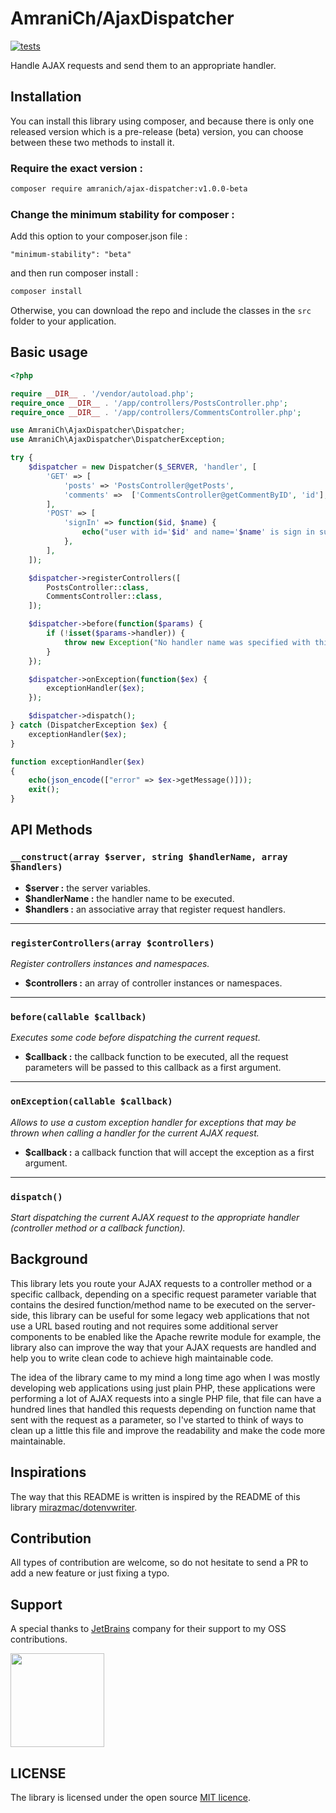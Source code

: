 # AmraniCh/AjaxDispatcher

[![tests](https://github.com/AmraniCh/ajax-dispatcher/actions/workflows/tests.yml/badge.svg)](https://github.com/AmraniCh/ajax-dispatcher/actions/workflows/tests.yml)

Handle AJAX requests and send them to an appropriate handler.

## Installation

You can install this library using composer, and because there is only one released version which is a pre-release (beta) 
version, you can choose between these two methods to install it.

### Require the exact version :

```bash
composer require amranich/ajax-dispatcher:v1.0.0-beta
```

### Change the minimum stability for composer  : 

Add this option to your composer.json file :

```
"minimum-stability": "beta"
```

and then run composer install :

```bash
composer install
```

Otherwise, you can download the repo and include the classes in the `src` folder to your application.

## Basic usage

```php
<?php

require __DIR__ . '/vendor/autoload.php';
require_once __DIR__ . '/app/controllers/PostsController.php';
require_once __DIR__ . '/app/controllers/CommentsController.php';

use AmraniCh\AjaxDispatcher\Dispatcher;
use AmraniCh\AjaxDispatcher\DispatcherException;

try {
    $dispatcher = new Dispatcher($_SERVER, 'handler', [
        'GET' => [
            'posts' => 'PostsController@getPosts',
            'comments' =>  ['CommentsController@getCommentByID', 'id'],
        ],
        'POST' => [
            'signIn' => function($id, $name) {
                echo("user with id='$id' and name='$name' is sign in successfully!");
            },
        ],
    ]);

    $dispatcher->registerControllers([
        PostsController::class,
        CommentsController::class,
    ]);

    $dispatcher->before(function($params) {
        if (!isset($params->handler)) {
            throw new Exception("No handler name was specified with this AJAX request!");
        }
    });

    $dispatcher->onException(function($ex) {
        exceptionHandler($ex);
    });

    $dispatcher->dispatch();
} catch (DispatcherException $ex) {
    exceptionHandler($ex);
}

function exceptionHandler($ex)
{
    echo(json_encode(["error" => $ex->getMessage()]));
    exit();
}

```

## API Methods

### `__construct(array $server, string $handlerName, array $handlers)`

* **$server :** the server variables.
* **$handlerName :** the handler name to be executed.
* **$handlers :** an associative array that register request handlers.

<hr>

### `registerControllers(array $controllers)`

*Register controllers instances and namespaces.*

* **$controllers :** an array of controller instances or namespaces.

<hr>

### `before(callable $callback)`

*Executes some code before dispatching the current request.*

* **$callback :** the callback function to be executed, all the request parameters will be passed to this callback as a
  first argument.

<hr>

### `onException(callable $callback)`

*Allows to use a custom exception handler for exceptions that may be thrown when calling a handler for the current AJAX
request.*

* **$callback :** a callback function that will accept the exception as a first argument.

<hr>

### `dispatch()`

*Start dispatching the current AJAX request to the appropriate handler (controller method or a callback function).*

## Background

This library lets you route your AJAX requests to a controller method or a specific callback, depending on a specific
request parameter variable that contains the desired function/method name to be executed on the server-side, this
library can be useful for some legacy web applications that not use a URL based routing and not requires some additional
server components to be enabled like the Apache rewrite module for example, the library also can improve the way that
your AJAX requests are handled and help you to write clean code to achieve high maintainable code.

The idea of the library came to my mind a long time ago when I was mostly developing web applications using just plain
PHP, these applications were performing a lot of AJAX requests into a single PHP file, that file can have a hundred
lines that handled this requests depending on function name that sent with the request as a parameter, so I've started
to think of ways to clean up a little this file and improve the readability and make the code more maintainable.

## Inspirations

The way that this README is written is inspired by the README of this
library [mirazmac/dotenvwriter](https://github.com/MirazMac/DotEnvWriter/blob/master/README.md).

## Contribution

All types of contribution are welcome, so do not hesitate to send a PR to add a new feature or just fixing a typo.

## Support

A special thanks to [JetBrains](https://www.jetbrains.com) company for their support to my OSS contributions.

<img width="150" src="https://resources.jetbrains.com/storage/products/company/brand/logos/jb_beam.png?_gl=1*1evhn6q*_ga*MzA3MTk5NzQ3LjE2MzU3OTk3MDA.*_ga_V0XZL7QHEB*MTYzNTg5MzE3NS4yLjEuMTYzNTg5MzkzNC4xNg..&_ga=2.162913596.1450626373.1635893177-307199747.1635799700"/>

## LICENSE

The library is licensed under the open
source [MIT licence](https://github.com/AmraniCh/ajax-dispatcher/blob/master/LICENSE).